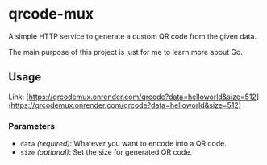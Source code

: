 # qrcode-mux

A simple HTTP service to generate a custom QR code from the given data.

The main purpose of this project is just for me to learn more about Go.

## Usage

Link: [https://qrcodemux.onrender.com/qrcode?data=helloworld&size=512](https://qrcodemux.onrender.com/qrcode?data=helloworld&size=512)

### Parameters

-   `data` _(required)_: Whatever you want to encode into a QR code.
-   `size` _(optional)_: Set the size for generated QR code.
